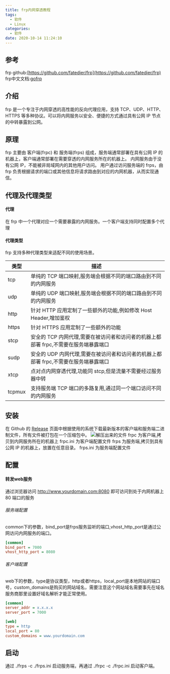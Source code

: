 ```yaml
---
title: frp内网穿透教程
tags:
  - 软件
  - Linux
categories:
  - 软件
date: 2020-10-14 11:24:10
---
```



## 参考
frp github:[https://github.com/fatedier/frp](https://github.com/fatedier/frp)
frp中文文档:[gofrp](https://gofrp.org/docs/)

## 介绍

frp 是一个专注于内网穿透的高性能的反向代理应用，支持 TCP、UDP、HTTP、HTTPS 等多种协议。可以将内网服务以安全、便捷的方式通过具有公网 IP 节点的中转暴露到公网。

## 原理

frp 主要由 客户端(frpc) 和 服务端(frps) 组成，服务端通常部署在具有公网 IP 的机器上，客户端通常部署在需要穿透的内网服务所在的机器上。
内网服务由于没有公网 IP，不能被非局域网内的其他用户访问。
用户通过访问服务端的 frps，由 frp 负责根据请求的端口或其他信息将请求路由到对应的内网机器，从而实现通信。

## 代理及代理类型

#### 代理
在 frp 中一个代理对应一个需要暴露的内网服务。一个客户端支持同时配置多个代理

#### 代理类型
frp 支持多种代理类型来适配不同的使用场景。

|类型   |描述                                                                            |
|------|--------------------------------------------------------------------------------|
|tcp    |单纯的 TCP 端口映射,服务端会根据不同的端口路由到不同的内网服务                      |
|udp    |单纯的 UDP 端口映射,服务端会根据不同的端口路由到不同的内网服务                      |
|http   |针对 HTTP 应用定制了一些额外的功能,例如修改 Host Header,增加鉴权                   |
|https  |针对 HTTPS 应用定制了一些额外的功能                                               |
|stcp   |安全的 TCP 内网代理,需要在被访问者和访问者的机器上都部署 frpc,不需要在服务端暴露端口  |
|sudp   |安全的 UDP 内网代理,需要在被访问者和访问者的机器上都部署 frpc,不需要在服务端暴露端口  |
|xtcp   |点对点内网穿透代理,功能同 stcp,但是流量不需要经过服务器中转                         |
|tcpmux |支持服务端 TCP 端口的多路复用,通过同一个端口访问不同的内网服务                       |


## 安装
在 Github 的 [Release](https://github.com/fatedier/frp/releases) 页面中根据使用的系统下载最新版本的客户端和服务端二进制文件，所有文件被打包在一个压缩包中。
![解压出来的文件](../frp内网穿透教程20201014/frp_document20201014103721.png)
frpc 为客户端,拷贝到内网服务所在的机器上
frpc.ini 为客户端配置文件
frps 为服务端,拷贝到具有公网 IP 的机器上，放置在任意目录。
frps.ini 为服务端配置文件 

## 配置

#### 转发web服务
通过浏览器访问 http://www.yourdomain.com:8080 即可访问到处于内网机器上 80 端口的服务

###### 服务端配置
common下的参数，bind_port是frps服务监听的端口,vhost_http_port是通过公网访问内网服务的端口。
``` frps.ini
[common]
bind_port = 7000
vhost_http_port = 8080
```

###### 客户端配置
web下的参数，type是协议类型，http或者https，local_port是本地网站的端口号，custom_domains是购买的网站域名，需要注意这个网站域名需要事先在域名服务商那里设置好域名解析才能正常使用。
``` frpc.ini
[common]
server_addr = x.x.x.x
server_port = 7000

[web]
type = http
local_port = 80
custom_domains = www.yourdomain.com
```

## 启动
通过 ./frps -c ./frps.ini 启动服务端，再通过 ./frpc -c ./frpc.ini 启动客户端。

